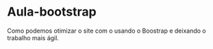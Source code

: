 # Aula-bootstrap
Como podemos otimizar o site com o usando o Boostrap e deixando o trabalho mais ágil.
